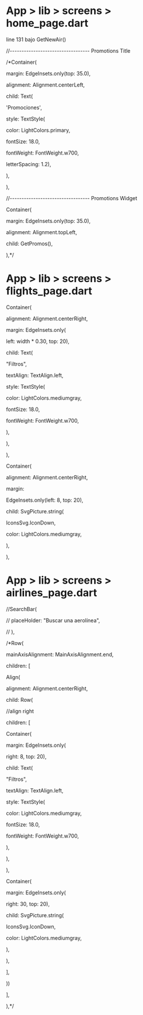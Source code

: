 # App > lib > screens > home_page.dart

line 131 bajo GetNewAir()

//---------------------------------- Promotions Title

/*Container(

margin: EdgeInsets.only(top: 35.0),

alignment: Alignment.centerLeft,

child: Text(

'Promociones',

style: TextStyle(

color: LightColors.primary,

fontSize: 18.0,

fontWeight: FontWeight.w700,

letterSpacing: 1.2),

),

),

//---------------------------------- Promotions Widget

Container(

margin: EdgeInsets.only(top: 35.0),

alignment: Alignment.topLeft,

child: GetPromos(),

),*/




# App > lib > screens > flights_page.dart

Container(

alignment: Alignment.centerRight,

margin: EdgeInsets.only(

left: width * 0.30, top: 20),

child: Text(

"Filtros",

textAlign: TextAlign.left,

style: TextStyle(

color: LightColors.mediumgray,

fontSize: 18.0,

fontWeight: FontWeight.w700,

),

),

),

Container(

alignment: Alignment.centerRight,

margin:

EdgeInsets.only(left: 8, top: 20),

child: SvgPicture.string(

IconsSvg.IconDown,

color: LightColors.mediumgray,

),

),

# App > lib > screens > airlines_page.dart
//SearchBar(

// placeHolder: "Buscar una aerolínea",

// ),

/*Row(

mainAxisAlignment: MainAxisAlignment.end,

children: [

Align(

alignment: Alignment.centerRight,

child: Row(

//align right

children: [

Container(

margin: EdgeInsets.only(

right: 8, top: 20),

child: Text(

"Filtros",

textAlign: TextAlign.left,

style: TextStyle(

color: LightColors.mediumgray,

fontSize: 18.0,

fontWeight: FontWeight.w700,

),

),

),

Container(

margin: EdgeInsets.only(

right: 30, top: 20),

child: SvgPicture.string(

IconsSvg.IconDown,

color: LightColors.mediumgray,

),

),

],

))

],

),*/

#